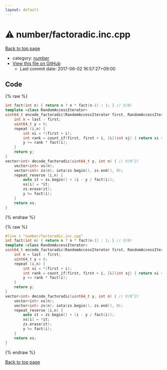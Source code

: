 ```yaml
---
layout: default
---
```


<!-- mathjax config similar to math.stackexchange -->
<script type="text/javascript" async
  src="https://cdnjs.cloudflare.com/ajax/libs/mathjax/2.7.5/MathJax.js?config=TeX-MML-AM_CHTML">
</script>
<script type="text/x-mathjax-config">
  MathJax.Hub.Config({
    TeX: { equationNumbers: { autoNumber: "AMS" }},
    tex2jax: {
      inlineMath: [ ['$','$'] ],
      processEscapes: true
    },
    "HTML-CSS": { matchFontHeight: false },
    displayAlign: "left",
    displayIndent: "2em"
  });
</script>

<script type="text/javascript" src="https://cdnjs.cloudflare.com/ajax/libs/jquery/3.4.1/jquery.min.js"></script>
<script src="https://cdn.jsdelivr.net/npm/jquery-balloon-js@1.1.2/jquery.balloon.min.js" integrity="sha256-ZEYs9VrgAeNuPvs15E39OsyOJaIkXEEt10fzxJ20+2I=" crossorigin="anonymous"></script>
<script type="text/javascript" src="../../assets/js/copy-button.js"></script>
<link rel="stylesheet" href="../../assets/css/copy-button.css" />


# :warning: number/factoradic.inc.cpp

<a href="../../index.html">Back to top page</a>

* category: <a href="../../index.html#b1bc248a7ff2b2e95569f56de68615df">number</a>
* <a href="{{ site.github.repository_url }}/blob/master/number/factoradic.inc.cpp">View this file on GitHub</a>
    - Last commit date: 2017-06-02 16:57:27+09:00




## Code

<a id="unbundled"></a>
{% raw %}
```cpp
int fact(int n) { return n ? n * fact(n-1) : 1; } // O(N)
template <class RandomAccessIterator>
uint64_t encode_factoradic(RandomAccessIterator first, RandomAccessIterator last) { // O(N^2)
    int n = last - first;
    uint64_t y = 0;
    repeat (i,n) {
        int xi = *(first + i);
        int rank = count_if(first, first + i, [&](int xj) { return xi < xj; });
        y += rank * fact(i);
    }
    return y;
}
vector<int> decode_factoradic(uint64_t y, int n) { // O(N^2)
    vector<int> xs(n);
    vector<int> zs(n); iota(zs.begin(), zs.end(), 0);
    repeat_reverse (i,n) {
        auto it = zs.begin() + (i - y / fact(i));
        xs[i] = *it;
        zs.erase(it);
        y %= fact(i);
    }
    return xs;
}

```
{% endraw %}

<a id="bundled"></a>
{% raw %}
```cpp
#line 1 "number/factoradic.inc.cpp"
int fact(int n) { return n ? n * fact(n-1) : 1; } // O(N)
template <class RandomAccessIterator>
uint64_t encode_factoradic(RandomAccessIterator first, RandomAccessIterator last) { // O(N^2)
    int n = last - first;
    uint64_t y = 0;
    repeat (i,n) {
        int xi = *(first + i);
        int rank = count_if(first, first + i, [&](int xj) { return xi < xj; });
        y += rank * fact(i);
    }
    return y;
}
vector<int> decode_factoradic(uint64_t y, int n) { // O(N^2)
    vector<int> xs(n);
    vector<int> zs(n); iota(zs.begin(), zs.end(), 0);
    repeat_reverse (i,n) {
        auto it = zs.begin() + (i - y / fact(i));
        xs[i] = *it;
        zs.erase(it);
        y %= fact(i);
    }
    return xs;
}

```
{% endraw %}

<a href="../../index.html">Back to top page</a>

